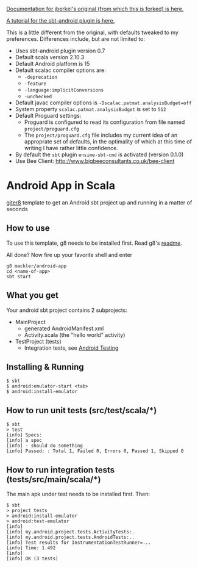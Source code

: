 [Documentation for jberkel's original (from which this is forked) is here.](https://github.com/jberkel/android-app.g8/blob/master/README.md)

[A tutorial for the sbt-android plugin is here.](http://fxthomas.github.io/android-plugin/)

This is a little different from the original, with defaults tweaked to my preferences.  Differences include, but are not limited to:

- Uses sbt-android plugin version 0.7
- Default scala version 2.10.3
- Default Android platform is 15
- Default scalac compiler options are:
  - `-deprecation`
  - `-feature`
  - `-language:implicitConversions`
  - `-unchecked`
- Default javac compiler options is `-Dscalac.patmat.analysisBudget=off`
- System property `scalac.patmat.analysisBudget` is set to `512`
- Default Proguard settings:
  - Proguard is configured to read its configuration from file named `project/proguard.cfg`
  - The `project/proguard.cfg` file includes my current idea of an approprate set of defaults,
    in the optimality of which at this time of writing I have rather little confidence.
- By default the `sbt` plugin `ensime-sbt-cmd` is activated (version 0.1.0)
- Use Bee Client: http://www.bigbeeconsultants.co.uk/bee-client

# Android App in Scala

[giter8](http://github.com/n8han/giter8) template to get an Android
sbt project up and running in a matter of seconds

## How to use

To use this template, g8 needs to be installed first. Read g8's
[readme](http://github.com/n8han/giter8#readme).

All done? Now fire up your favorite shell and enter

    g8 mackler/android-app
    cd <name-of-app>
    sbt start

## What you get

Your android sbt project contains 2 subprojects:

* MainProject
    * generated AndroidManifest.xml
    * Activity.scala (the "hello world" activity)
* TestProject (tests)
    * Integration tests, see [Android Testing](http://developer.android.com/guide/topics/testing/index.html)

## Installing & Running

    $ sbt
    $ android:emulator-start <tab>
    $ android:install-emulator

## How to run unit tests (src/test/scala/*)

    $ sbt
    > test
    [info] Specs:
    [info] a spec
    [info] - should do something
    [info] Passed: : Total 1, Failed 0, Errors 0, Passed 1, Skipped 0

## How to run integration tests (tests/src/main/scala/*)

The main apk under test needs to be installed first. Then:

    $ sbt
    > project tests
    > android:install-emulator
    > android:test-emulator
    [info]
    [info] my.android.project.tests.ActivityTests:.
    [info] my.android.project.tests.AndroidTests:..
    [info] Test results for InstrumentationTestRunner=...
    [info] Time: 1.492
    [info]
    [info] OK (3 tests)
